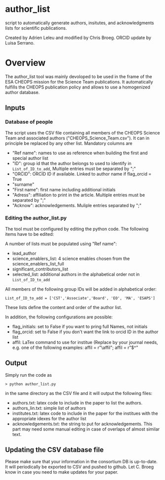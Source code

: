 # author_list

script to automatically generate authors, insitutes, and acknowledgments lists for scientific publications.

Created by Adrien Leleu and modified by Chris Broeg. ORCID update by Luisa Serrano.

# Overview

The author_list tool was mainly devoloped to be used in the frame of the ESA CHEOPS mission for the Science Team publications. It automatically fulfills the CHEOPS publication policy and allows to use a homogenized author database.

## Inputs

### Database of people

The script uses the CSV file containing all members of the CHEOPS Science Team and associated authors ("CHEOPS_Science_Team.csv"). It can in principle be replaced by any other list. Mandatory columns are

* "Ref name": names to use as reference when building the first and special author list
* "ID": group id that the author belongs to used to identify in `List_of_ID_to_add`, Multiple entries must be separated by ";"
* "ORCID": ORCID ID if available. Linked to author name if flag_orcid = True
* "surname"
* "First name": first name including additional initials
* "Adress": affiliation to print in the article. Multiple entries must be separated by ";"
* "Acknow": acknowledgements. Muliple entries separated by ";"

### Editing the author_list.py

The tool must be configured by editing the python code. The following items have to be edited:

A number of lists must be populated using "Ref name":

* lead_author
* science_enablers_list: 4 science enables chosen from the science_enablers_list_full
* significant_contributors_list
* selected_list: additional authors in the alphabetical order not in `List_of_ID_to_add`

All members of the following group IDs will be added in alphabetical order:
```
List_of_ID_to_add = ['CST','Associate','Board', 'EO', 'MA', 'ESAPS']
```

These lists define the content and order of the author list. 

In addition, the following configurations are possible:

* flag_initials: set to False if you want to pring full Names, not initials
* flag_orcid:  set to False if you don't want the link to orcid ID in the author list
* affil: LaTex command to use for institue  (Replace by your journal needs, e.g. one of the following examples:  affil = r"\affil";   affil = r"$^"

## Output

Simply run the code as

```
> python author_list.py
```

in the same directory as the CSV file and it will output the following files:

* authors.txt: latex code to include in the paper to list the authors.
* authors_lin.txt: simple list of authors
* institutes.txt: latex code to include in the paper for the institues with the appropriate idexes for the author list
* acknowledgements.txt: the string to put for acknowledgements. This part may need some manual editing in case of overlaps of almost similar text.

## Updating the CSV database file

Please make sure that your information in the consortium DB is up-to-date. It will periodically be exported to CSV and pushed to github. Let C. Broeg know in case you need to make updates for your paper.
